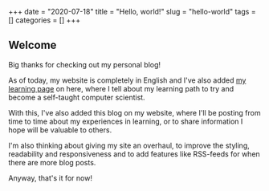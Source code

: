 +++
date = "2020-07-18"
title = "Hello, world!"
slug = "hello-world"
tags = []
categories = []
+++

## Welcome

Big thanks for checking out my personal blog!

As of today, my website is completely in English and I've also added [my learning page](/learning) on here, where I tell about my learning path to try and become a self-taught computer scientist.

With this, I've also added this blog on my website, where I'll be posting from time to time about my experiences in learning, or to share information I hope will be valuable to others.

I'm also thinking about giving my site an overhaul, to improve the styling, readability and responsiveness and to add features like RSS-feeds for when there are more blog posts.

Anyway, that's it for now!
